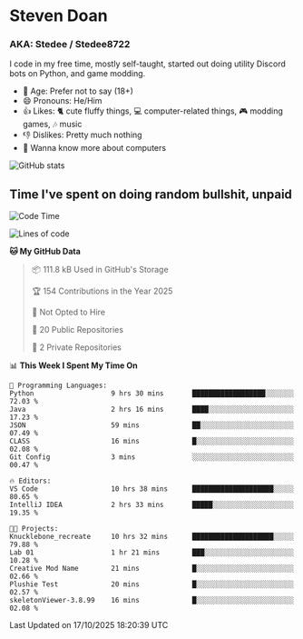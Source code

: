 # Steven Doan
### AKA: Stedee / Stedee8722
I code in my free time, mostly self-taught, started out doing utility Discord bots on Python, and game modding.

- 🤔 Age: Prefer not to say (18+)
- 😄 Pronouns: He/Him
- 👍 Likes: 🐈 cute fluffy things, 💻 computer-related things, 🎮 modding games, 🎶 music
- 👎 Dislikes: Pretty much nothing
- 🥹 Wanna know more about computers

![GitHub stats](https://github-readme-stats-iota-mocha-40.vercel.app/api?username=Stedee8722&show=prs_merged,prs_merged_percentage&show_icons=true&theme=transparent)

## Time I've spent on doing random bullshit, unpaid
<!--START_SECTION:Time I've spent on doing random bullshit, unpaid-->
![Code Time](http://img.shields.io/badge/Code%20Time-362%20hrs%207%20mins-blue)

![Lines of code](https://img.shields.io/badge/From%20Hello%20World%20I%27ve%20Written-91.7%20thousand%20lines%20of%20code-blue)

**🐱 My GitHub Data** 

> 📦 111.8 kB Used in GitHub's Storage 
 > 
> 🏆 154 Contributions in the Year 2025
 > 
> 🚫 Not Opted to Hire
 > 
> 📜 20 Public Repositories 
 > 
> 🔑 2 Private Repositories 
 > 
📊 **This Week I Spent My Time On** 

```text
💬 Programming Languages: 
Python                   9 hrs 30 mins       ██████████████████░░░░░░░   72.03 % 
Java                     2 hrs 16 mins       ████░░░░░░░░░░░░░░░░░░░░░   17.23 % 
JSON                     59 mins             ██░░░░░░░░░░░░░░░░░░░░░░░   07.49 % 
CLASS                    16 mins             █░░░░░░░░░░░░░░░░░░░░░░░░   02.08 % 
Git Config               3 mins              ░░░░░░░░░░░░░░░░░░░░░░░░░   00.47 % 

🔥 Editors: 
VS Code                  10 hrs 38 mins      ████████████████████░░░░░   80.65 % 
IntelliJ IDEA            2 hrs 33 mins       █████░░░░░░░░░░░░░░░░░░░░   19.35 % 

🐱‍💻 Projects: 
Knucklebone_recreate     10 hrs 32 mins      ████████████████████░░░░░   79.88 % 
Lab 01                   1 hr 21 mins        ███░░░░░░░░░░░░░░░░░░░░░░   10.28 % 
Creative Mod Name        21 mins             █░░░░░░░░░░░░░░░░░░░░░░░░   02.66 % 
Plushie Test             20 mins             █░░░░░░░░░░░░░░░░░░░░░░░░   02.57 % 
skeletonViewer-3.8.99    16 mins             █░░░░░░░░░░░░░░░░░░░░░░░░   02.08 % 
```


 Last Updated on 17/10/2025 18:20:39 UTC
<!--END_SECTION:Time I've spent on doing random bullshit, unpaid-->
